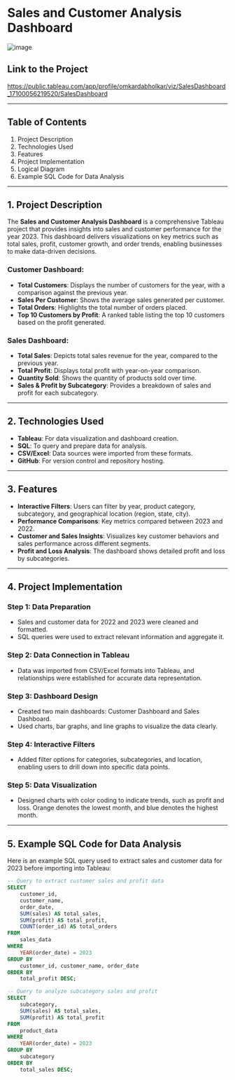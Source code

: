 # **Sales and Customer Analysis Dashboard**
![image](https://github.com/user-attachments/assets/c7c68664-6379-40d6-aec0-62b345bc6338)




## **Link to the Project**
https://public.tableau.com/app/profile/omkardabholkar/viz/SalesDashboard_17100056219520/SalesDashboard

---

## **Table of Contents**
1. Project Description
2. Technologies Used
3. Features
4. Project Implementation
5. Logical Diagram
6. Example SQL Code for Data Analysis

---

## **1. Project Description**

The **Sales and Customer Analysis Dashboard** is a comprehensive Tableau project that provides insights into sales and customer performance for the year 2023. This dashboard delivers visualizations on key metrics such as total sales, profit, customer growth, and order trends, enabling businesses to make data-driven decisions.

### **Customer Dashboard**:
- **Total Customers**: Displays the number of customers for the year, with a comparison against the previous year.
- **Sales Per Customer**: Shows the average sales generated per customer.
- **Total Orders**: Highlights the total number of orders placed.
- **Top 10 Customers by Profit**: A ranked table listing the top 10 customers based on the profit generated.

### **Sales Dashboard**:
- **Total Sales**: Depicts total sales revenue for the year, compared to the previous year.
- **Total Profit**: Displays total profit with year-on-year comparison.
- **Quantity Sold**: Shows the quantity of products sold over time.
- **Sales & Profit by Subcategory**: Provides a breakdown of sales and profit for each subcategory.

---

## **2. Technologies Used**
- **Tableau**: For data visualization and dashboard creation.
- **SQL**: To query and prepare data for analysis.
- **CSV/Excel**: Data sources were imported from these formats.
- **GitHub**: For version control and repository hosting.

---

## **3. Features**
- **Interactive Filters**: Users can filter by year, product category, subcategory, and geographical location (region, state, city).
- **Performance Comparisons**: Key metrics compared between 2023 and 2022.
- **Customer and Sales Insights**: Visualizes key customer behaviors and sales performance across different segments.
- **Profit and Loss Analysis**: The dashboard shows detailed profit and loss by subcategories.

---

## **4. Project Implementation**

### **Step 1: Data Preparation**
- Sales and customer data for 2022 and 2023 were cleaned and formatted.
- SQL queries were used to extract relevant information and aggregate it.

### **Step 2: Data Connection in Tableau**
- Data was imported from CSV/Excel formats into Tableau, and relationships were established for accurate data representation.

### **Step 3: Dashboard Design**
- Created two main dashboards: Customer Dashboard and Sales Dashboard.
- Used charts, bar graphs, and line graphs to visualize the data clearly.

### **Step 4: Interactive Filters**
- Added filter options for categories, subcategories, and location, enabling users to drill down into specific data points.

### **Step 5: Data Visualization**
- Designed charts with color coding to indicate trends, such as profit and loss. Orange denotes the lowest month, and blue denotes the highest month.

---

## **5. Example SQL Code for Data Analysis**

Here is an example SQL query used to extract sales and customer data for 2023 before importing into Tableau:

```sql
-- Query to extract customer sales and profit data
SELECT 
    customer_id, 
    customer_name, 
    order_date, 
    SUM(sales) AS total_sales, 
    SUM(profit) AS total_profit, 
    COUNT(order_id) AS total_orders
FROM 
    sales_data
WHERE 
    YEAR(order_date) = 2023
GROUP BY 
    customer_id, customer_name, order_date
ORDER BY 
    total_profit DESC;

-- Query to analyze subcategory sales and profit
SELECT 
    subcategory, 
    SUM(sales) AS total_sales, 
    SUM(profit) AS total_profit
FROM 
    product_data
WHERE 
    YEAR(order_date) = 2023
GROUP BY 
    subcategory
ORDER BY 
    total_sales DESC;
